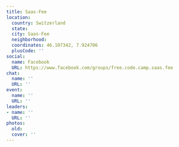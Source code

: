 ```yaml
---
title: Saas-Fee
location:
  country: Switzerland
  state: 
  city: Saas-Fee
  neighborhood: 
  coordinates: 46.107342, 7.924706
  plusCode: ''
social:
  name: Facebook
  URL: https://www.facebook.com/groups/free.code.camp.saas.fee
chat:
  name: ''
  URL: ''
event:
  name: ''
  URL: ''
leaders:
- name: ''
  URL: ''
photos:
  old: 
  cover: ''
---
```


